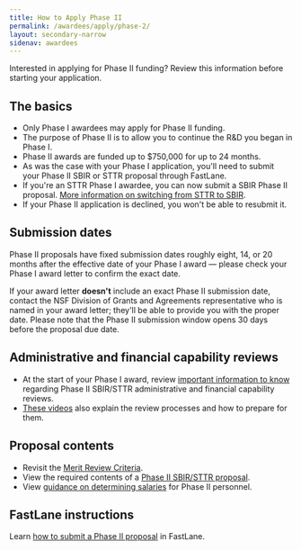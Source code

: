 ```yaml
---
title: How to Apply Phase II
permalink: /awardees/apply/phase-2/
layout: secondary-narrow
sidenav: awardees
---
```


Interested in applying for Phase II funding? Review this information before starting your application.

## The basics

- Only Phase I awardees may apply for Phase II funding.
- The purpose of Phase II is to allow you to continue the R&D you began in Phase I.
- Phase II awards are funded up to $750,000 for up to 24 months.
- As was the case with your Phase I application, you'll need to submit your Phase II SBIR or STTR proposal through FastLane.
- If you're an STTR Phase I awardee, you can now submit a SBIR Phase II proposal. [More information on switching from STTR to SBIR](http://www.nsf.gov/publications/pub_summ.jsp?ods_key=nsf14103).
- If your Phase II application is declined, you won't be able to resubmit it.

## Submission dates


Phase II proposals have fixed submission dates roughly eight, 14, or 20 months after the effective date of your Phase I award — please check your Phase I award letter to confirm the exact date.

If your award letter **doesn't** include an exact Phase II submission date, contact the NSF Division of Grants and Agreements representative who is named in your award letter; they'll be able to provide you with the proper date. Please note that the Phase II submission window opens 30 days before the proposal due date.

## Administrative and financial capability reviews

- At the start of your Phase I award, review [important information to know](http://www.nsf.gov/bfa/dias/caar/sbirrev.jsp) regarding Phase II SBIR/STTR administrative and financial capability reviews.
- [These videos](https://www.youtube.com/playlist?list=PLGhBP1C7iCOmI1p5UtqYCXzmUL9SzSApv) also explain the review processes and how to prepare for them.

## Proposal contents

- Revisit the [Merit Review Criteria]().
- View the required contents of a [Phase II SBIR/STTR proposal](https://www.nsf.gov/eng/iip/sbir/documents/Phase%20II%20NSF%20SBIR.pdf).
- View [guidance on determining salaries](https://www.nsf.gov/eng/iip/sbir/documents/SBIR_Salary_Validation_Guide.pdf) for Phase II personnel.

## FastLane instructions

Learn [how to submit a Phase II proposal]({{site.baseurl}}/assets/files/awardee-files/Phase_II_Proposal_Preparation_Booklet.pdf) in FastLane.
